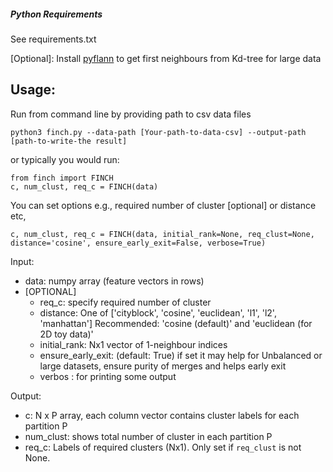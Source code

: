
##### Python Requirements

See requirements.txt

[Optional]: Install [pyflann](https://github.com/nashory/pyflann) to get first neighbours from Kd-tree for large data


## Usage:
Run from command line by providing path to csv data files
``` 
python3 finch.py --data-path [Your-path-to-data-csv] --output-path [path-to-write-the result]
```
or typically you would run: 
``` 
from finch import FINCH
c, num_clust, req_c = FINCH(data)

```
You can set options e.g., required number of cluster [optional] or distance etc,

```
c, num_clust, req_c = FINCH(data, initial_rank=None, req_clust=None, distance='cosine', ensure_early_exit=False, verbose=True)
```

Input:

* data: numpy array (feature vectors in rows)
* [OPTIONAL]
    * req_c: specify required number of cluster
    * distance: One of ['cityblock', 'cosine', 'euclidean', 'l1', 'l2', 'manhattan'] Recommended: 'cosine (default)' and 'euclidean (for 2D toy data)'
    * initial_rank: Nx1 vector of 1-neighbour indices
    * ensure_early_exit: (default: True) if set it may help for Unbalanced or large datasets, ensure purity of merges and helps early exit
    * verbos : for printing some output

Output:

* c: N x P array,  each column vector contains cluster labels for each partition P
* num_clust: shows total number of cluster in each partition P
* req_c: Labels of required clusters (Nx1). Only set if `req_clust` is not None.


